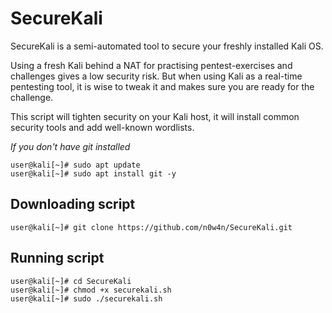 # SecureKali

SecureKali is a semi-automated tool to secure your freshly installed Kali OS.

Using a fresh Kali behind a NAT for practising pentest-exercises and challenges gives a low security risk.
But when using Kali as a real-time pentesting tool, it is wise to tweak it and makes sure you are ready for the challenge.

This script will tighten security on your Kali host, it will install common security tools and add well-known wordlists.


*If you don't have git installed*

```
user@kali[~]# sudo apt update
user@kali[~]# sudo apt install git -y
```

## Downloading script

```
user@kali[~]# git clone https://github.com/n0w4n/SecureKali.git
```

## Running script

```
user@kali[~]# cd SecureKali
user@kali[~]# chmod +x securekali.sh
user@kali[~]# sudo ./securekali.sh
```

